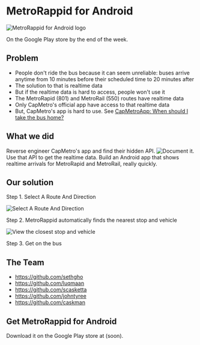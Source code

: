 # MetroRappid for Android

![MetroRappid for Android logo](https://cloud.githubusercontent.com/assets/1275831/3142690/945821cc-e9ce-11e3-894f-604816d916fc.png)

On the Google Play store by the end of the week.

## Problem

- People don't ride the bus because it can seem unreliable: buses arrive anytime from 10 minutes before their scheduled time to 20 minutes after
- The solution to that is realtime data
- But if the realtime data is hard to access, people won't use it
- The MetroRapid (801) and MetroRail (550) routes have realtime data
- Only CapMetro's official app have access to that realtime data
- But, CapMetro's app is hard to use. See [CapMetroApp: When should I take the bus home?](https://github.com/sethgho/MetroRappidAndroid/wiki/CapMetro-App---When-should-I-take-the-bus-home)


## What we did

Reverse engineer CapMetro's app and find their hidden API. ![Document it](https://github.com/luqmaan/MetroRappid/wiki/The-CapMetro-API).
Use that API to get the realtime data. Build an Android app that shows realtime arrivals for MetroRapid and MetroRail, really quickly.

## Our solution

Step 1. Select A Route
And Direction

![Select A Route And Direction](https://cloud.githubusercontent.com/assets/1275831/3142686/33d32040-e9ce-11e3-8252-2f58ac6ecef4.jpg)


Step 2. 
MetroRappid automatically finds the nearest stop and vehicle

![View the closest stop and vehicle](https://cloud.githubusercontent.com/assets/1275831/3142698/407f2950-e9cf-11e3-9d07-fe34c3519909.jpg)

Step 3. Get on the bus

## The Team

- https://github.com/sethgho
- https://github.com/luqmaan
- https://github.com/scasketta
- https://github.com/johntyree
- https://github.com/caskman


## Get MetroRappid for Android

Download it on the Google Play store at (soon).
